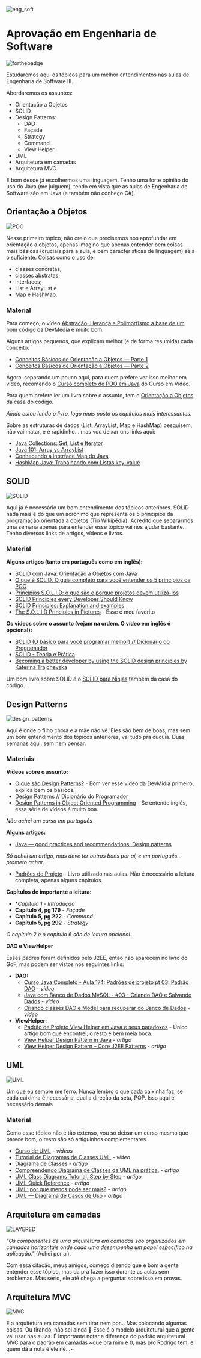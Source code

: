 ![eng_soft](https://miro.medium.com/max/3200/1*if1uQe4ZeFF3zT0jDKLGRA.jpeg)
# Aprovação em Engenharia de Software
![forthebadge](https://forthebadge.com/images/badges/made-with-java.svg)

Estudaremos aqui os tópicos para um melhor entendimentos nas aulas de Engenharia de Software III.

Abordaremos os assuntos:

 - Orientação a Objetos
 - SOLID
 - Design Patterns:
   - DAO
   - Façade
   - Strategy
   - Command
   - View Helper
 - UML
 - Arquitetura em camadas
 - Arquitetura MVC

É bom desde já escolhermos uma linguagem. Tenho uma forte opinião do uso do Java (me julguem), tendo em vista que as aulas de Engenharia de Software são em Java (e também não conheço C#).

## Orientação a Objetos

![POO](https://cdn.wallpapersafari.com/43/40/7c8kqr.png)

Nesse primeiro tópico, não creio que precisemos nos aprofundar em orientação a objetos, apenas imagino que apenas entender bem coisas mais básicas (cruciais para a aula, e bem características de linguagem) seja o suficiente.
Coisas como o uso de:

 - classes concretas;
 - classes abstratas;
 - interfaces;
 - List e ArrayList e
 - Map e HashMap.
 
### Material
 
Para começo, o vídeo [Abstração, Herança e Polimorfismo a base de um bom código](https://www.youtube.com/watch?v=qiGTRJlCnlA) da DevMedia é muito bom.

Alguns artigos pequenos, que explicam melhor (e de forma resumida) cada conceito: 

- [Conceitos Básicos de Orientação a Objetos — Parte 1](https://medium.com/gdgcampinas/conceitos-b%C3%A1sicos-de-orienta%C3%A7%C3%A3o-a-objetos-b58809b2d809)
- [Conceitos Básicos de Orientação a Objetos — Parte 2](https://medium.com/@RafaelSermenho/conceitos-b%C3%A1sicos-de-orienta%C3%A7%C3%A3o-a-objetos-parte-2-5accfe670a6e)

Agora, separando um pouco aqui, para quem prefere ver isso melhor em vídeo, recomendo o [Curso completo de POO em Java](https://www.youtube.com/playlist?list=PLHz_AreHm4dkqe2aR0tQK74m8SFe-aGsY) do Curso em Vídeo.

Para quem prefere ler um livro sobre o assunto, tem o [Orientação a Objetos](https://drive.google.com/file/d/1Frj0x3YExf5zdhFaRCPyL32YLpD0qdXi/view?usp=sharing) da casa do código.

_Ainda estou lendo o livro, logo mais posto os capítulos mais interessantes._

Sobre as estruturas de dados (List, ArrayList, Map e HashMap) pesquisem, não vai matar, e é rapidinho... mas vou deixar uns links aqui:

 - [Java Collections: Set, List e Iterator](https://www.devmedia.com.br/java-collections-set-list-e-iterator/29637)
 - [Java 101: Array vs ArrayList](https://medium.com/@thaisdalencar/java-101-array-vs-arraylist-a04950cfc522)
 - [Conhecendo a interface Map do Java](https://www.devmedia.com.br/conhecendo-a-interface-map-do-java/37463)
 - [HashMap Java: Trabalhando com Listas key-value](https://www.devmedia.com.br/hashmap-java-trabalhando-com-listas-key-value/29811)

## SOLID

![SOLID](https://miro.medium.com/max/3600/1*TjDnfpnw4gI8sZ2fvaK9zg.jpeg)

Aqui já é necessário um bom entendimento dos tópicos anteriores.
SOLID nada mais é do que um acrônimo que representa os 5 princípios da programação orientada a objetos (Tio Wikipédia).
Acredito que separarmos uma semana apenas para entender esse tópico vai nos ajudar bastante.
Tenho diversos links de artigos, vídeos e livros.

### Material

**Alguns artigos (tanto em português como em inglês):**
 - [SOLID com Java: Orientação a Objetos com Java](https://www.alura.com.br/conteudo/orientacao-a-objetos-avancada-e-principios-solid)
 - [O que é SOLID: O guia completo para você entender os 5 princípios da POO](https://medium.com/desenvolvendo-com-paixao/o-que-%C3%A9-solid-o-guia-completo-para-voc%C3%AA-entender-os-5-princ%C3%ADpios-da-poo-2b937b3fc530)
 - [Princípios S.O.L.I.D: o que são e porque projetos devem utilizá-los](https://medium.com/@mari_azevedo/princ%C3%ADpios-s-o-l-i-d-o-que-s%C3%A3o-e-porque-projetos-devem-utiliz%C3%A1-los-bf496b82b299)
 - [SOLID Principles every Developer Should Know](https://blog.bitsrc.io/solid-principles-every-developer-should-know-b3bfa96bb688)
 - [SOLID Principles: Explanation and examples](https://itnext.io/solid-principles-explanation-and-examples-715b975dcad4)
 - [The S.O.L.I.D Principles in Pictures](https://medium.com/backticks-tildes/the-s-o-l-i-d-principles-in-pictures-b34ce2f1e898) - Esse é meu favorito
 
**Os vídeos sobre o assunto (vejam na ordem. O vídeo em inglês é opcional):**
  - [SOLID (O básico para você programar melhor) // Dicionário do Programador](https://www.youtube.com/watch?v=mkx0CdWiPRA)
  - [SOLID - Teoria e Prática](https://www.youtube.com/watch?v=Q2QdkiX6p_Y)
  - [Becoming a better developer by using the SOLID design principles by Katerina Trajchevska](https://youtu.be/rtmFCcjEgEw)
  
Um bom livro sobre SOLID é o [SOLID para Ninjas](https://drive.google.com/file/d/1hJundIegQHJ-0SEPw9TD0Lv528kAVx_a/view?usp=sharing) também da casa do código.

## Design Patterns

![design_patterns](https://miro.medium.com/max/720/1*nwakpRp_GabhICWPNw5VDQ.png)

Aqui é onde o filho chora e a mãe não vê. Eles são bem de boas, mas sem um bom entendimento dos tópicos anteriores, vai tudo pra cucuia. Duas semanas aqui, sem nem pensar.

### Materiais

**Vídeos sobre o assunto:**
 - [O que são Design Patterns?](https://www.youtube.com/watch?v=8vq2QB4ogKM) - Bom ver esse vídeo da DevMidia primeiro, explica bem os básicos.
 - [Design Patterns // Dicionário do Programador](https://www.youtube.com/watch?v=J-lHpiu-Twk)
 - [Design Patterns in Object Oriented Programming](https://www.youtube.com/playlist?list=PLrhzvIcii6GNjpARdnO4ueTUAVR9eMBpc) - Se entende inglês, essa série de vídeos é muito boa.
 
_Não achei um curso em português_
 
**Alguns artigos:**
 - [Java — good practices and recommendations: Design patterns](https://blog.singular.uk/java-good-practices-and-recommendations-design-patterns-eade30be7965)

_Só achei um artigo, mas deve ter outros bons por aí, e em português... prometo achar._

 - [Padrões de Projeto](https://drive.google.com/file/d/1g_VZYRJSCBXVNuXZIBbr_-SBQog04N63/view?usp=sharing) - Livro utilizado nas aulas. Não é necessário a leitura completa, apenas alguns capítulos.
 
**Capítulos de importante a leitura:**
 - **Capítulo 1* - _Introdução_
 - **Capítulo 4, pg 179** - _Façade_
 - **Capítulo 5, pg 222** - _Command_
 - **Capítulo 5, pg 292** - _Strategy_

_O capítulo 2 e o capítulo 6 são de leitura opcional._

**DAO e ViewHelper**

Esses padres foram definidos pelo J2EE, então não aparecem no livro do GoF, mas podem ser vistos nos seguintes links:
 - **DAO:**
   - [Curso Java Completo - Aula 174: Padrões de projeto pt 03: Padrão DAO](https://www.youtube.com/watch?v=Ff8GVy4IfEg) - _vídeo_
   - [Java com Banco de Dados MySQL - #03 - Criando DAO e Salvando Dados](https://www.youtube.com/watch?v=EZPYKkPkN4A) - _vídeo_
   - [Criando classes DAO e Model para recuperar do Banco de Dados](https://www.youtube.com/watch?v=OnbvhKiIn4Y) - _vídeo_
 - **ViewHelper:**
   - [Padrão de Projeto View Helper em Java e seus paradoxos](https://www.devmedia.com.br/padrao-de-projeto-view-helper-em-java-e-seus-paradoxos/29052) - Único artigo bom que encontrei, o resto é bem meia boca.
   - [View Helper Design Pattern in Java](https://www.javaguides.net/2018/08/view-helper-design-pattern-in-java.html) - _artigo_
   - [View Helper Design Pattern – Core J2EE Patterns](https://www.dineshonjava.com/view-helper-design-pattern/) - _artigo_

## UML

![UML](https://i.pinimg.com/236x/20/32/03/2032034a440712c975bcf721517d79b9--class-diagram-software-development.jpg)

Um que eu sempre me ferro. Nunca lembro o que cada caixinha faz, se cada caixinha é necessária, qual a direção da seta, PQP. Isso aqui é necessário demais

### Material

Como esse tópico não é tão extenso, vou só deixar um curso mesmo que parece bom, o resto são só artiguinhos complementares.

 - [Curso de UML](https://www.youtube.com/watch?v=C3xYBT3o_5k&list=PLucm8g_ezqNqCRGHGHoacCo6N1bfN7hXZ&index=1) - _vídeos_
 - [Tutorial de Diagramas de Classes UML](https://www.youtube.com/watch?v=rDidOn6KN9k) - _vídeo_
 - [Diagrama de Classes](https://medium.com/documenta%C3%A7ao-uml/diagrama-de-classes-ba91a9d29575) - _artigo_
 - [Compreendendo Diagrama de Classes da UML na prática.](https://medium.com/studio-oceano/compreendendo-diagrama-de-classes-da-uml-na-pr%C3%A1tica-1f7e6422021c) - _artigo_
 - [UML Class Diagrams Tutorial, Step by Step](https://medium.com/@smagid_allThings/uml-class-diagrams-tutorial-step-by-step-520fd83b300b) - _artigo_
 - [UML Quick Reference](https://medium.com/federicohaag/uml-unified-modeling-language-5a2a0c2fb973) - _artigo_
 - [UML: por que menos pode ser mais?](https://medium.com/@ullmanngabriel/uml-por-que-menos-pode-ser-mais-56d05e118711) - _artigo_
 - [UML — Diagrama de Casos de Uso](https://medium.com/operacionalti/uml-diagrama-de-casos-de-uso-29f4358ce4d5) - _artigo_

## Arquitetura em camadas

![LAYERED](https://herbertograca.files.wordpress.com/2018/11/100-explicit-architecture-svg.png?w=1024)

_"Os componentes de uma arquitetura em camadas são organizados em camadas horizontais onde cada uma desempenha um papel específico na aplicação."_ (Achei por aí).

Com essa citação, meus amigos, começo dizendo que é bom a gente entender esse tópico, mas da pra fazer isso durante as aulas sem problemas. Mas sério, ele até chega a perguntar sobre isso em provas.

## Arquitetura MVC

![MVC](https://4.bp.blogspot.com/-pWUFlbiZUAI/Vx1XdepeCLI/AAAAAAAAAV4/unTNxfFZwUkiBHWFAMP29qfLzYRoKNOYwCLcB/s1600/layer.png)

É a arquitetura em camadas sem tirar nem por... Mas colocando algumas coisas. Ou tirando, não sei ainda :thinking:
Esse é o modelo arquitetural que a gente vai usar nas aulas.
É importante notar a diferença do padrão arquitetural MVC para o padrão em camadas ~que pra mim é 0, mas pro Rodrigo tem, e quem dá a nota é ele né...~
